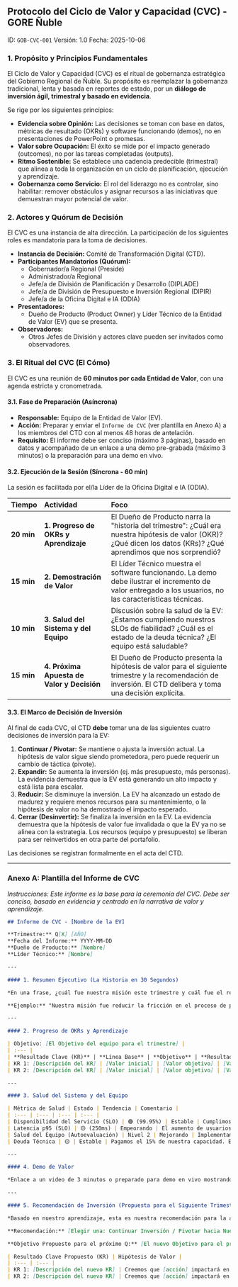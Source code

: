 ## Protocolo del Ciclo de Valor y Capacidad (CVC) - GORE Ñuble

ID: `GOB-CVC-001`
Versión: 1.0
Fecha: 2025-10-06

### 1. Propósito y Principios Fundamentales

El Ciclo de Valor y Capacidad (CVC) es el ritual de gobernanza estratégica del Gobierno Regional de Ñuble. Su propósito es reemplazar la gobernanza tradicional, lenta y basada en reportes de estado, por un **diálogo de inversión ágil, trimestral y basado en evidencia**.

Se rige por los siguientes principios:

* **Evidencia sobre Opinión:** Las decisiones se toman con base en datos, métricas de resultado (OKRs) y software funcionando (demos), no en presentaciones de PowerPoint o promesas.
* **Valor sobre Ocupación:** El éxito se mide por el impacto generado (outcomes), no por las tareas completadas (outputs).
* **Ritmo Sostenible:** Se establece una cadencia predecible (trimestral) que alinea a toda la organización en un ciclo de planificación, ejecución y aprendizaje.
* **Gobernanza como Servicio:** El rol del liderazgo no es controlar, sino habilitar: remover obstáculos y asignar recursos a las iniciativas que demuestran mayor potencial de valor.

### 2. Actores y Quórum de Decisión

El CVC es una instancia de alta dirección. La participación de los siguientes roles es mandatoria para la toma de decisiones.

* **Instancia de Decisión:** Comité de Transformación Digital (CTD).
* **Participantes Mandatorios (Quórum):**
  * Gobernador/a Regional (Preside)
  * Administrador/a Regional
  * Jefe/a de División de Planificación y Desarrollo (DIPLADE)
  * Jefe/a de División de Presupuesto e Inversión Regional (DIPIR)
  * Jefe/a de la Oficina Digital e IA (ODIA)
* **Presentadores:**
  * Dueño de Producto (Product Owner) y Líder Técnico de la Entidad de Valor (EV) que se presenta.
* **Observadores:**
  * Otros Jefes de División y actores clave pueden ser invitados como observadores.

### 3. El Ritual del CVC (El Cómo)

El CVC es una reunión de **60 minutos por cada Entidad de Valor**, con una agenda estricta y cronometrada.

#### 3.1. Fase de Preparación (Asíncrona)

* **Responsable:** Equipo de la Entidad de Valor (EV).
* **Acción:** Preparar y enviar el `Informe de CVC` (ver plantilla en Anexo A) a los miembros del CTD con al menos 48 horas de antelación.
* **Requisito:** El informe debe ser conciso (máximo 3 páginas), basado en datos y acompañado de un enlace a una demo pre-grabada (máximo 3 minutos) o la preparación para una demo en vivo.

#### 3.2. Ejecución de la Sesión (Síncrona - 60 min)

La sesión es facilitada por el/la Líder de la Oficina Digital e IA (ODIA).

| Tiempo | Actividad | Foco |
| :--- | :--- | :--- |
| **20 min** | **1. Progreso de OKRs y Aprendizaje** | El Dueño de Producto narra la "historia del trimestre": ¿Cuál era nuestra hipótesis de valor (OKR)? ¿Qué dicen los datos (KRs)? ¿Qué aprendimos que nos sorprendió? |
| **15 min** | **2. Demostración de Valor** | El Líder Técnico muestra el software funcionando. La demo debe ilustrar el incremento de valor entregado a los usuarios, no las características técnicas. |
| **10 min** | **3. Salud del Sistema y del Equipo** | Discusión sobre la salud de la EV: ¿Estamos cumpliendo nuestros SLOs de fiabilidad? ¿Cuál es el estado de la deuda técnica? ¿El equipo está saludable? |
| **15 min** | **4. Próxima Apuesta de Valor y Decisión** | El Dueño de Producto presenta la hipótesis de valor para el siguiente trimestre y la recomendación de inversión. El CTD delibera y toma una decisión explícita. |

#### 3.3. El Marco de Decisión de Inversión

Al final de cada CVC, el CTD **debe** tomar una de las siguientes cuatro decisiones de inversión para la EV:

1. **Continuar / Pivotar:** Se mantiene o ajusta la inversión actual. La hipótesis de valor sigue siendo prometedora, pero puede requerir un cambio de táctica (pivote).
2. **Expandir:** Se aumenta la inversión (ej. más presupuesto, más personas). La evidencia demuestra que la EV está generando un alto impacto y está lista para escalar.
3. **Reducir:** Se disminuye la inversión. La EV ha alcanzado un estado de madurez y requiere menos recursos para su mantenimiento, o la hipótesis de valor no ha demostrado el impacto esperado.
4. **Cerrar (Desinvertir):** Se finaliza la inversión en la EV. La evidencia demuestra que la hipótesis de valor fue invalidada o que la EV ya no se alinea con la estrategia. Los recursos (equipo y presupuesto) se liberan para ser reinvertidos en otra parte del portafolio.

Las decisiones se registran formalmente en el acta del CTD.

---

### Anexo A: Plantilla del Informe de CVC

*Instrucciones: Este informe es la base para la ceremonia del CVC. Debe ser conciso, basado en evidencia y centrado en la narrativa de valor y aprendizaje.*

```markdown
## Informe de CVC - [Nombre de la EV]

**Trimestre:** Q[X] [AÑO]
**Fecha del Informe:** YYYY-MM-DD
**Dueño de Producto:** [Nombre]
**Líder Técnico:** [Nombre]

---

#### 1. Resumen Ejecutivo (La Historia en 30 Segundos)

*En una frase, ¿cuál fue nuestra misión este trimestre y cuál fue el resultado principal?*

**Ejemplo:** "Nuestra misión fue reducir la fricción en el proceso de postulación a fondos. Logramos disminuir el tiempo promedio de postulación en un 40% y validamos que un simulador de elegibilidad es la funcionalidad más demandada por los ciudadanos."

---

#### 2. Progreso de OKRs y Aprendizaje

| Objetivo: [El Objetivo del equipo para el trimestre] |
| :--- |
| **Resultado Clave (KR)** | **Línea Base** | **Objetivo** | **Resultado Actual** | **Progreso** | **Aprendizaje Clave** |
| KR 1: [Descripción del KR] | [Valor inicial] | [Valor objetivo] | [Valor al final] | [XX]% | [¿Qué aprendimos al intentar mover esta métrica? ¿Nuestra hipótesis fue correcta?] |
| KR 2: [Descripción del KR] | [Valor inicial] | [Valor objetivo] | [Valor al final] | [XX]% | [¿Qué nos sorprendió? ¿Qué deberíamos hacer diferente?] |

---

#### 3. Salud del Sistema y del Equipo

| Métrica de Salud | Estado | Tendencia | Comentario |
| :--- | :--- | :--- | :--- |
| Disponibilidad del Servicio (SLO) | 🟢 (99.95%) | Estable | Cumplimos nuestro SLO de disponibilidad. |
| Latencia p95 (SLO) | 🟡 (250ms) | Empeorando | El aumento de usuarios está impactando la latencia. Necesitamos optimizar consultas. |
| Salud del Equipo (Autoevaluación) | Nivel 2 | Mejorando | Implementamos CI, mejorando nuestro flujo de entrega y reduciendo el estrés. |
| Deuda Técnica | 🟡 | Estable | Pagamos el 15% de nuestra capacidad. El riesgo principal sigue siendo la migración del servicio legacy X. |

---

#### 4. Demo de Valor

*Enlace a un video de 3 minutos o preparado para demo en vivo mostrando el incremento de valor entregado a los usuarios este trimestre.*

---

#### 5. Recomendación de Inversión (Propuesta para el Siguiente Trimestre)

*Basado en nuestro aprendizaje, esta es nuestra recomendación para la asignación de recursos desde el Portafolio de Capacidad "[Nombre del Portafolio]".*

**Recomendación:** [Elegir una: Continuar Inversión / Pivotar hacia Nuevo Objetivo / Expandir para Escalar / Reducir / Cerrar]

**Objetivo Propuesto para el próximo Q:** [El nuevo Objetivo para el próximo trimestre]

| Resultado Clave Propuesto (KR) | Hipótesis de Valor |
| :--- | :--- |
| KR 1: [Descripción del nuevo KR] | Creemos que [acción] impactará en [métrica] porque [razonamiento/evidencia]. |
| KR 2: [Descripción del nuevo KR] | Creemos que [acción] impactará en [métrica] porque [razonamiento/evidencia]. |
```
